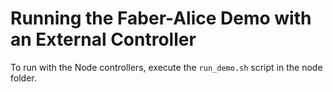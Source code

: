 # Running the Faber-Alice Demo with an External Controller

To run with the Node controllers, execute the ```run_demo.sh``` script in the node folder.
